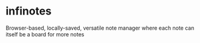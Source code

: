 # infinotes
Browser-based, locally-saved, versatile note manager where each note can itself be a board for more notes
